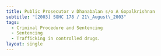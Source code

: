 ```yaml
---
title: Public Prosecutor v Dhanabalan s/o A Gopalkrishnan
subtitle: "[2003] SGHC 178 / 21\_August\_2003"
tags:
  - Criminal Procedure and Sentencing
  - Sentencing
  - Trafficking in controlled drugs.
layout: single
---
```


